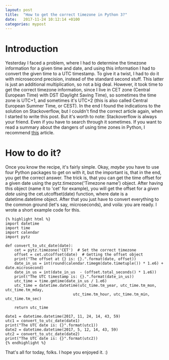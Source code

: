 ```yaml
---
layout: post
title:  "How to get the correct timezone in Python 3?"
date:   2017-11-24 10:12:14 +0100
categories: mypost
---
```

# Introduction

Yesterday I faced a problem, where I had to determine the timezone information for a given time and date, and using this information I had to convert the given time to a UTC timestamp. To give it a twist, I had to do it with microsecond precision, instead of the standard second stuff. This latter is just an additional multiplication, so not a big deal. However, it took time to get the correct timezone information, since I live in CET zone (Central European Time) with DST (Daylight Saving Time), so sometimes the time zone is UTC+1, and sometimes it's UTC+2 (this is also called Central European Summer Time, or CEST).
In the end I found the indications to the solution on Stackoverflow, but I couldn't find the correct article again, when I started to write this post. But it's worth to note: Stackoverflow is always your friend. Even if you have to search through it sometimes. If you want to read a summary about the dangers of using time zones in Python, I recommend [this][python-and-timezones] article.

# How to do it?
Once you know the recipe, it's fairly simple. Okay, *maybe* you have to use four Python packages to get on with it, but the important is, that in the end, you get the correct answer.
The trick is, that you can get the time offset for a given date using the pytz.timezone('Timezone name') object. After having this object (name it to 'cet' for example), you will get the offset for a *given date* using the cet.utcoffset(date) function, where date is a datetime.datetime object. After that you just have to convert everything to the common ground (let's say, microseconds), and voila: you are ready. I wrote a short example code for this.

    {% highlight html %}
    import datetime
    import time
    import calendar
    import pytz

    def convert_to_utc_date(date):
        cet = pytz.timezone('CET')  # Set the correct timezone
        offset = cet.utcoffset(date)  # Getting the offset object
        print("The offset at {} is: {}.".format(date, offset))
        date_in_us = int(round(calendar.timegm(date.timetuple()) * 1.e6) + date.microsecond)
        date_in_us = int(date_in_us  - (offset.total_seconds() * 1.e6))
        print("The UTC timestamp is: {}.".format(date_in_us))
        utc_time = time.gmtime(date_in_us / 1.e6)
        utc_time = datetime.datetime(utc_time.tm_year, utc_time.tm_mon, utc_time.tm_mday,
                                  utc_time.tm_hour, utc_time.tm_min, utc_time.tm_sec)

        return utc_time

    date1 = datetime.datetime(2017, 11, 24, 14, 43, 59)
    utc1 = convert_to_utc_date(date1)
    print("The UTC date is: {}".format(utc1))
    date2 = datetime.datetime(2017, 5, 12, 14, 43, 59)
    utc2 = convert_to_utc_date(date2)
    print("The UTC date is: {}".format(utc2))
    {% endhighlight %}

That's all for today, folks. I hope you enjoyed it. :)

[python-and-timezones]: https://julien.danjou.info/blog/2015/python-and-timezones
